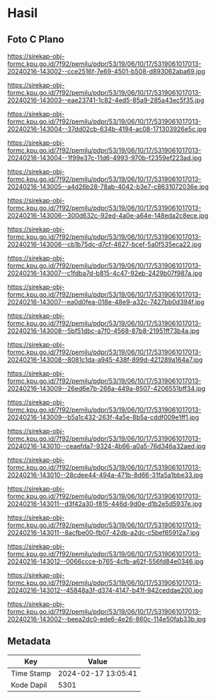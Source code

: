 # Hasil

## Foto C Plano

https://sirekap-obj-formc.kpu.go.id/7f92/pemilu/pdpr/53/19/06/10/17/5319061017013-20240216-143002--cce2516f-7e69-4501-b508-d893062aba69.jpg

https://sirekap-obj-formc.kpu.go.id/7f92/pemilu/pdpr/53/19/06/10/17/5319061017013-20240216-143003--eae23741-1c82-4ed5-85a9-285a43ec5f35.jpg

https://sirekap-obj-formc.kpu.go.id/7f92/pemilu/pdpr/53/19/06/10/17/5319061017013-20240216-143004--37dd02cb-634b-4194-ac08-171303926e5c.jpg

https://sirekap-obj-formc.kpu.go.id/7f92/pemilu/pdpr/53/19/06/10/17/5319061017013-20240216-143004--1f99e37c-11d6-4993-970b-f2359ef223ad.jpg

https://sirekap-obj-formc.kpu.go.id/7f92/pemilu/pdpr/53/19/06/10/17/5319061017013-20240216-143005--a4d26b28-78ab-4042-b3e7-c8631072036e.jpg

https://sirekap-obj-formc.kpu.go.id/7f92/pemilu/pdpr/53/19/06/10/17/5319061017013-20240216-143006--300d632c-92ed-4a0e-a64e-148eda2c8ece.jpg

https://sirekap-obj-formc.kpu.go.id/7f92/pemilu/pdpr/53/19/06/10/17/5319061017013-20240216-143006--cb1b75dc-d7cf-4627-bcef-5a0f535eca22.jpg

https://sirekap-obj-formc.kpu.go.id/7f92/pemilu/pdpr/53/19/06/10/17/5319061017013-20240216-143007--c1fdba7d-b815-4c47-92eb-2429b07f987a.jpg

https://sirekap-obj-formc.kpu.go.id/7f92/pemilu/pdpr/53/19/06/10/17/5319061017013-20240216-143007--ea0d0fea-018e-48e9-a32c-7427bb0d394f.jpg

https://sirekap-obj-formc.kpu.go.id/7f92/pemilu/pdpr/53/19/06/10/17/5319061017013-20240216-143008--5bf51dbc-a7f0-4568-87b8-21951ff73b4a.jpg

https://sirekap-obj-formc.kpu.go.id/7f92/pemilu/pdpr/53/19/06/10/17/5319061017013-20240216-143008--8081c1da-a945-438f-899d-421289a164a7.jpg

https://sirekap-obj-formc.kpu.go.id/7f92/pemilu/pdpr/53/19/06/10/17/5319061017013-20240216-143009--26ed6e7b-266a-449a-8507-4206551bff34.jpg

https://sirekap-obj-formc.kpu.go.id/7f92/pemilu/pdpr/53/19/06/10/17/5319061017013-20240216-143009--b5a1c432-263f-4a5e-8b5a-cddf009e1ff1.jpg

https://sirekap-obj-formc.kpu.go.id/7f92/pemilu/pdpr/53/19/06/10/17/5319061017013-20240216-143010--ceaefda7-9324-4b66-a0a5-76d346a32aed.jpg

https://sirekap-obj-formc.kpu.go.id/7f92/pemilu/pdpr/53/19/06/10/17/5319061017013-20240216-143010--28cdee44-494a-471b-8d66-31fa5a1bbe33.jpg

https://sirekap-obj-formc.kpu.go.id/7f92/pemilu/pdpr/53/19/06/10/17/5319061017013-20240216-143011--d3f42a30-f815-446d-9d0e-d1b2e5d5937e.jpg

https://sirekap-obj-formc.kpu.go.id/7f92/pemilu/pdpr/53/19/06/10/17/5319061017013-20240216-143011--8acfbe00-fb07-42db-a2dc-c5bef65912a7.jpg

https://sirekap-obj-formc.kpu.go.id/7f92/pemilu/pdpr/53/19/06/10/17/5319061017013-20240216-143012--0066ccce-b765-4cfb-a62f-556fd84e0346.jpg

https://sirekap-obj-formc.kpu.go.id/7f92/pemilu/pdpr/53/19/06/10/17/5319061017013-20240216-143012--45848a3f-d374-4147-b41f-942ceddae200.jpg

https://sirekap-obj-formc.kpu.go.id/7f92/pemilu/pdpr/53/19/06/10/17/5319061017013-20240216-143002--beea2dc0-ede6-4e26-860c-114e50fab33b.jpg


## Metadata

| Key        | Value               |
| ---------- | ------------------- |
| Time Stamp | 2024-02-17 13:05:41 |
| Kode Dapil | 5301                |



